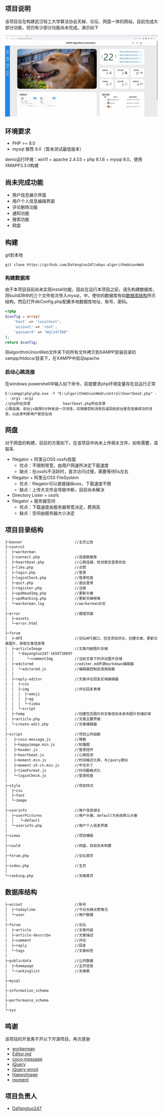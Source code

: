 ## 项目说明

该项目旨在构建武汉轻工大学算法协会天梯、论坛、网盘一体的网站，目前完成大部分功能，但仍有少部分功能尚未完成。演示如下

<a href="demo.mp4"><img src="demo.png"></a>

## 环境要求

+ PHP >= 8.0
+ mysql 推荐 8.0（暂未测试最低版本）

demo运行环境：win11 + apache 2.4.53 + php 8.1.6 + mysql 8.0，使用XMAPP3.3.0构建



## 尚未完成功能

+ 用户信息展示界面
+ 用户个人信息编辑界面
+ 评论删除功能
+ 通知功能
+ 搜索功能
+ 网盘



## 构建

git到本地

```
git clone https://github.com/DaYangtuo247/whpu-algorithmUnionWeb
```

### 构建数据库

由于本项目目前尚未实现install功能，因此在运行本项目之前，请先构建数据库，将buildDB中的三个文件依次导入mysql，中，使你的数据库有如[数据库结构](#数据库结构)所示结构，然后打开dbConfig.php配置本地数据库地址、账号、密码。

```php
<?php
$config = array(
    'host' => 'localhost',
    'account' => 'root',
    'password' => "Wql247360"
);
return $config;
```

将algorithmUnionWeb文件夹下的所有文件拷贝到XAMPP安装目录的xampp/htdocs/目录下，在XAMPP中启动apache

### 启动心跳连接

在windows powershell中输入如下命令，前提要求php环境变量存在且运行正常

```
E:\xampp\php\php.exe -f "E:\algorithmUnionWeb\control\heartbeat.php" -- -arg1 -arg2
//php所在目录				heartbeat.php所在目录
心跳连接，前台js每隔5分钟发送一次消息，后端接受到消息后返回给前台是否连接成功的消息，以此来判断用户是否在线
```



## 网盘

对于网盘的构建，目前的方案如下，在该项目中尚未上传相关文件，如有需要，请联系

* filegator + 阿里云OSS ossfs挂载
    * 优点：不限制带宽，由用户网速所决定下载速度
    * 缺点：在ossfs不活跃时，首次访问过慢，需要等待5s左右
* filegator + 阿里云OSS FileSystem
    * 优点：filegator可以直接操纵oss，下载速度不限
    * 缺点：上传大文件会导致中断，目前尚未解决
* Directory Lister + ossfs
* filegator + 服务器空间
    * 优点：下载速度由服务器带宽决定，费用高
    * 缺点：空间由服务器大小决定



## 项目目录结构

```
├─banner                        //主页公告
├─control
│  ├─workerman
│  ├─connect.php                //连接数据库
│  ├─heartbeat.php              //心跳连接，检测是否登录状态
│  ├─like.php                   //点赞
│  ├─login.php                  //登录
│  ├─loginCheck.php             //登录检查
│  ├─quit.php                   //退出登录
│  ├─register.php               //注册
│  ├─updHeadImg.php             //更新头像
│  ├─updRanking.php             //更新天梯榜单
│  └─workerman.log              //workerman日志
│  
├─error                         //报错页面
│  ├─assets
│  └─error.html
│
├─forum
│  ├─API                        //论坛API接口，包含添加评论、创建文章、更新文章图片、获取文章信息等
│  ├─articleImage               //文章内嵌图片存储
│  │  └─Dayangtuo247-1659720697
│  │      └─commentImg          //当前文章下的评论图片存储
│  ├─editormd                   //editmr.md开源markdown编辑器
│  │  └─editormd.js             //编辑器控制及调用函数
│  │      
│  ├─reply-editor               //文章评论回复区域编辑器
│  │  ├─css
│  │  ├─img                     //评论回复表情
│  │  │  ├─emoji
│  │  │  ├─qq
│  │  │  └─tieba
│  │  └─script
│  ├─temp                       //创建包含图片的文章但尚未发布图片存储区域
│  ├─article.php                //文章主要界面
│  └─create-edit.php            //文章编辑器
│
├─script                        //项目公共函数
│   ├─coco-message.js           //弹窗
│   ├─happyimage.min.js         //轮播图
│   ├─header.js                 //登录控件
│   ├─heartbeat.js              //心跳检测
│   ├─moment.min.js             //时间格式化库，与jquery类似
│   ├─moment-zh-cn.min.js       //中文补丁
│   ├─timeFormat.js             //时间戳格式化
│   └─loginCheck.js             //登录检查
│
├─style                         //项目样式
│  ├─css
│  ├─font
│  └─image
│
├─userinfo                      //用户信息相关
│  ├─userPictures               //用户头像，default为系统默认头像
│  │   └─default
│  └─userinfo.php               //用户个人信息界面
│
├─views                         //项目模板
│
├─could                         //网盘，目前尚未构建
│
├─forum.php                     //论坛首页
│
├─index.php                     //主页
│
└─ranking.php                   //天梯首页
```

## 数据库结构

```
├─accout                        //账号
│  ├─todaylike                  //今日天梯点赞情况
│  └─user                       //用户数据
│
├─forum                         //论坛
│  ├─article                    //文章内容
│  ├─article-describe           //文章描述
│  ├─comment                    //评论
│  ├─reply                      //回复
│  └─tags                       //文章标签
│
├─publicdata                    //公共数据
│  ├─homepage                   //主页信息
│  └─rankinglist                //天梯表
│
├─mysql
│
├─information_schema
│
├─performance_schema
│
└─sys
```



## 鸣谢

该项目的开发离不开以下开源项目，再次感谢

* [workerman](https://github.com/walkor/workerman)
* [Editor.md](https://github.com/pandao/editor.md)
* [coco-message](https://github.com/TheWindRises-2/coco-message)
* [jQuery](https://github.com/jquery/jquery)
* [jQuery-emoji](https://github.com/eshengsky/jQuery-emoji)
* [HappyImage](https://github.com/liumingmusic/HappyImage)
* [moment](https://github.com/moment/moment)


## 项目负责人

* [DaYangtuo247](https://github.com/DaYangtuo247?tab=repositories)
